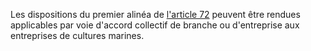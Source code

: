 Les dispositions du premier alinéa de <a href='/code-du-travail-maritime/titre-4-des-obligations-de-larmateur-envers-le-marin/chapitre-2-de-la-nourriture-et-du-couchage/72.md' title='Code du travail maritime - art. 72 (V)'>l'article 72</a> peuvent être rendues applicables par voie d'accord collectif de branche ou d'entreprise aux entreprises de cultures marines.